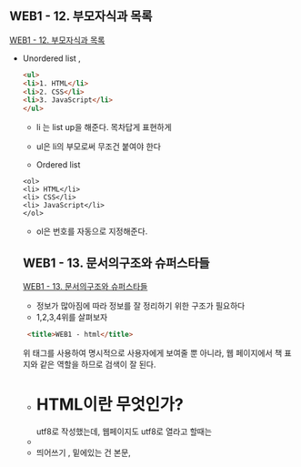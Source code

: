 ## WEB1 - 12. 부모자식과 목록
[WEB1 - 12. 부모자식과 목록](https://www.youtube.com/watch?v=aUtnyev_1vg&list=PL2Mkwvh6s7KI1Wb3COvfpVUZi46XG322g&index=12)
- Unordered list ,<ul>
```html
<ul>
<li>1. HTML</li>
<li>2. CSS</li>
<li>3. JavaScript</li>
</ul>
```  
- li 는 list up을 해준다. 목차답게 표현하게
- ul은 li의 부모로써 무조건 붙여야 한다

- Ordered list
```
<ol>
<li> HTML</li>
<li> CSS</li>
<li> JavaScript</li>
</ol>
```
- ol은 번호를 자동으로 지정해준다. 

## WEB1 - 13. 문서의구조와 슈퍼스타들
[WEB1 - 13. 문서의구조와 슈퍼스타들](https://www.youtube.com/watch?v=sVt5nyz3Gdo&list=PL2Mkwvh6s7KI1Wb3COvfpVUZi46XG322g&index=13)
- 정보가 많아짐에 따라 정보를 잘 정리하기 위한 구조가 필요하다
- 1,2,3,4위를 살펴보자
```html
 <title>WEB1 - html</title>
```
위 태그를 사용하여 명시적으로 사용자에게 보여줄 뿐 아니라, 웹 페이지에서 책 표지와 같은 역할을 하므로 검색이 잘 된다. 
- <h1>HTML이란 무엇인가?</h1> utf8로 작성했는데, 웹페이지도 utf8로 열라고 할때는 
- <meta charset = "utf-8">
- 띄어쓰기 , 밑에있는 건 본문, <title>과 <metacharset은 이 웹페이지는 utf8로 저장되 있다> 
- 제목은 !doctype html, html을 최상단에. head /head 본문은 body
- 위키피디아 -  페이지소스보기에서 html 태그 확인해보자
  
```html

<!doctype html>
<html>

<head>
<title>WEB1 - html</title>
<meta charset = "utf-8">
<h1>HTML이란 무엇인가?</h1>
</head>


<body>
<ul>
<li>1. HTML</li>
<li>2. CSS</li>
<li>3. JavaScript</li>
</ul>

<h1>HTML</h1>
Hypertext Markup Language (HTML) is the standard markup Language for creating
web pages and<br><br><br>web applications.

Hypertext Markup Language (HTML) is the standard markup Language for creating
web pages and web applications.
Hypertext Markup Language (HTML)</p><p> is the standard markup Language for creating
web pages and web applications.

Hypertext Markup Language (HTML) is the standard markup Language for creating
web pages and web applications.
Hypertext Markup Language (HTML) is the standard markup Language for creating
web pages and web applications.
Hypertext Markup Language (HTML)</p><p style = "margin - top:45px;"> is the standard markup Language for creating
web pages and web applications.

<img src="covid19.jpg" width = '100%'>

```

## WEB1 - 14. HTML 태그의 제왕
[WEB1 - 14. HTML 태그의 제왕](https://www.youtube.com/watch?v=V3pkC1hE-as&list=PL2Mkwvh6s7KI1Wb3COvfpVUZi46XG322g&index=14)
- 태그의 킹 등장!
- 도시의 길과 인체 혈관과 같은 것이다. 이게 없으면 정보 혁명도 일어나지 않았을 것이야.. 뭔데 대체 이게 ??
- HyperText - anchor의 첫글자를 딴 'a' a tag는 대체 뭘까요?
## link 다!
```html
<p><a href="https://www.w3.org/TR/html5/" target="_blank" title = "html5 specification">Hypertext Markup Language (HTML)</a> is the standard markup Language for creating
web pages and<br><br><br>web applications.
```

- href =>링크 주소 걸기
- target="_blank" => 새 탭으로 열기
- title = "html5 specification" => 마우스 대면 툴팁 보이게 하기

## WEB1 - 15. 웹사이트 완성
[WEB1 - 15. 웹사이트 완성](https://www.youtube.com/watch?v=w5S0GACgL3U&list=PL2Mkwvh6s7KI1Wb3COvfpVUZi46XG322g&index=15)
 - WEB을 index.html에 링크를 걸어보자
```html
<!doctype html>
<html>

<head>
<title>WEB1 -HTML</title> // 1.title은  페이지별 소제목으로 바꿔준다
<meta charset = "utf-8">
<h1>HTML이란 무엇인가?</h1>
</head>

<body>
<h1><a href="index.html"> WEB</a></h1>
<ol>
<li><a href="1.html"> HTML</a></li> 2. 각각의 페이지를 atom에서 만들어서 작성한다
<li><a href="2.html"> CSS</a></li>
<li><a href="3.html"> JavaScript</a></li>
</ol>

<h2>CSS</h2>
<p>
 본문
</p>
</body>
</html>
``` 

## WEB1 - 16. 원시웹
[WEB1 - 16. 원시웹](https://www.youtube.com/watch?v=pYOEy_mAMpI&list=PL2Mkwvh6s7KI1Wb3COvfpVUZi46XG322g&index=16)
- 웹 페이지 만들기 & 인터넷을 통해 누구나 가져갈 수 있게 하기
- 정보기술을 바라보는 관전포인트를 넓혀보자
- Internet 전체 안에 web이 존재하고, 인터넷 안에 수많은 다른 서비스가 존재한다.
- 웹의 출현 LHC=> 입자를 보는 현미경 같은 것 
- 팀 버너스리 Enquire를 만듬 - 웹의 전신
- 1990년에 연구소에 인터넷이 들어오면서 버너스리가 그걸 합하면서 웹페이지와 www를 만들고, 웹서버를 만들고
- http://info.cern.ch - home of the first website 웹의 메소포타미아, 시작
- primitive web : web이기 위한 철저히 순수한 단계
- 인터넷이란 무엇인가?

## WEB1 - 17. 인터넷을 여는 열쇠 : 서버와 클라이언트
[WEB1 - 17. 인터넷을 여는 열쇠 : 서버와 클라이언트](https://www.youtube.com/watch?v=yBPyzaccbkc&list=PL2Mkwvh6s7KI1Wb3COvfpVUZi46XG322g&index=17)

- 최소 2대의 컴퓨터가 있어야 인터넷 구동 가능
- web Browser - Web Server(info.cern.ch)
- info.cern.ch/index.html 을 입력하면 웹서버에서 index.html을 찾아 browser로 보내고, 브라우저가 index.html 을 읽어서 웹이 동작
- 서로 정보를 주고 받는다. 
- 웹브라우저 : 요청 request, 웹서버 : 응답 response
- 웹 브라우저 // 웹 서버
- client     // server
- Game Client, Chatting Client // Game Server, Chatting Server
- 내 컴퓨터에 웹 서버를 직접 까는방법 or 웹 호스팅을 이용해 회사에 맡긴다
- 어렵다. 배울거 많다                   배울거 별로없다. 쉽다
- 우선 웹 호스팅 해보고 웹서버로 들어가봐

## WEB1 - 18. 웹호스팅 : github page
[WEB1 - 18. 웹호스팅 : github page](https://www.youtube.com/watch?v=n1wvs7xuUYk&list=PL2Mkwvh6s7KI1Wb3COvfpVUZi46XG322g&index=18)

- 웹서버를 운영하기 위해서는 컴퓨터가 항상 켜져있어야 하고, 웹서버를 배워서 깔아야하고, 집 밖에서 연결할 수 있게 해야함 - 쉽지 않음
- host를 빌려주는 회사 web hosting
- github, 프로그래머의 성지
- repository: 저장하는 공간, 프로그래머 전용
- initialize this repository with a README : 일단 체크
- upload files 
- 이 주소를 주면 파일을 볼 수 있다. 
- html파일을 이용해 웹사이트를 운영할 수 있도록 컴퓨터와 웹사이트를 제공해준다.
- 0722 => settings => Github Pages => master branch => save  
